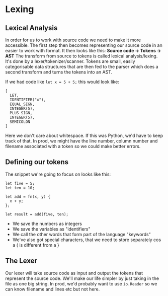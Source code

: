 # Lexing

## Lexical Analysis

In order for us to work with source code we need to make it more accessible. The first step then becomes representing our source code in an easier to work with format. It then looks like this:
**Source code -> Tokens -> AST**
The transform from source to tokens is called lexical analysis/lexing. It's done by a lexer/tokenizer/scanner. Tokens are small, easily categorisable data structures that are then fed to the parser which does a second transform and turns the tokens into an AST.

If we had code like `let x = 5 + 5;` this would look like:

```monkey
[
  LET,
  IDENTIFIER("x"),
  EQUAL_SIGN,
  INTEGER(5),
  PLUS_SIGN,
  INTEGER(5),
  SEMICOLON
]
```

Here we don't care about whitespace. If this was Python, we'd have to keep track of that. In prod, we might have the line number, column number and filename associated with a token so we could make better errors.

## Defining our tokens

The snippet we're going to focus on looks like this:

```monkey
let five = 5;
let ten = 10;

let add = fn(x, y) {
  x + y;
};

let result = add(five, ten);
```

- We save the numbers as integers
- We save the variables as "identifiers"
- We call the other words that form part of the language "keywords"
- We've also got special characters, that we need to store separately cos a ( is different from a }

## The Lexer

Our lexer will take source code as input and output the tokens that represent the source code. We'll make our life simpler by just taking in the file as one big string. In prod, we'd probably want to use `io.Reader` so we can know filename and lines etc but not here.
